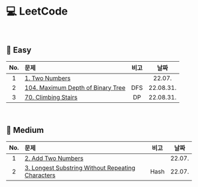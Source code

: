 # 💻 LeetCode
</br>

## 🏅 Easy </br>

|No.|문제|비고|날짜|
|:---:|:---|:---:|:---:|
|1|<a href="https://github.com/ryusuz/algorithm/blob/master/leetcode/Easy/TwoSum">1. Two Numbers</a>||22.07.|
|2|<a href="https://github.com/ryusuz/algorithm/blob/master/leetcode/Easy/MaximumDepthofBinaryTree">104. Maximum Depth of Binary Tree</a>|DFS|22.08.31.|
|3|<a href="https://github.com/ryusuz/algorithm/blob/master/leetcode/Easy/ClimbingStairs">70. Climbing Stairs</a>|DP|22.08.31.|

</br>

## 🏅 Medium </br>

|No.|문제|비고|날짜|
|:---:|:---|:---:|:---:|
|1|<a href="https://github.com/ryusuz/algorithm/blob/master/leetcode/Medium/AddTwoNumbers">2. Add Two Numbers</a>||22.07.|
|2|<a href="https://github.com/ryusuz/algorithm/tree/master/leetcode/Medium/LongestSubstringWithoutRepeatingCharacters">3. Longest Substring Without Repeating Characters</a>|Hash|22.07.|



